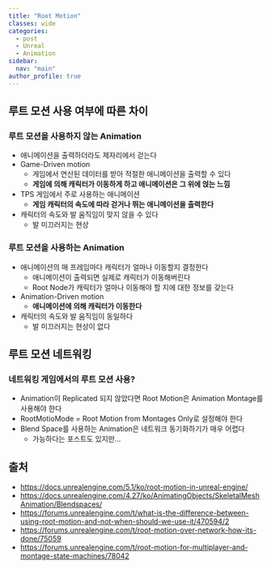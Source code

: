 ```yaml
---
title: "Root Motion"
classes: wide
categories: 
  - post
  - Unreal
  - Animation
sidebar:
  nav: "main"
author_profile: true
---
```

   
## 루트 모션 사용 여부에 따른 차이

### 루트 모션을 사용하지 않는 Animation
* 애니메이션을 출력하더라도 제자리에서 걷는다
* Game-Driven motion
  * 게임에서 연산된 데이터를 받아 적절한 애니메이션을 출력할 수 있다
  * **게임에 의해 캐릭터가 이동하게 하고 애니메이션은 그 위에 얹는 느낌**
* TPS 게임에서 주로 사용하는 애니메이션
  * **게임 캐릭터의 속도에 따라 걷거나 뛰는 애니메이션을 출력한다**
* 캐릭터의 속도와 발 움직임이 맞지 않을 수 있다
  * 발 미끄러지는 현상

### 루트 모션을 사용하는 Animation
* 애니메이션의 매 프레임마다 캐릭터가 얼마나 이동할지 결정한다
  * 애니메이션이 출력되면 실제로 캐릭터가 이동해버린다
  * Root Node가 캐릭터가 얼마나 이동해야 할 지에 대한 정보를 갖는다
* Animation-Driven motion
  * **애니메이션에 의해 캐릭터가 이동한다**
* 캐릭터의 속도와 발 움직임이 동일하다
  * 발 미끄러지는 현상이 없다

## 루트 모션 네트워킹
### 네트워킹 게임에서의 루트 모션 사용?
* Animation이 Replicated 되지 않았다면 Root Motion은 Animation Montage를 사용해야 한다
* RootMotioMode = Root Motion from Montages Only로 설정해야 한다
* Blend Space를 사용하는 Animation은 네트워크 동기화하기가 매우 어렵다
  * 가능하다는 포스트도 있지만...

## 출처
* <https://docs.unrealengine.com/5.1/ko/root-motion-in-unreal-engine/>
* <https://docs.unrealengine.com/4.27/ko/AnimatingObjects/SkeletalMeshAnimation/Blendspaces/>
* <https://forums.unrealengine.com/t/what-is-the-difference-between-using-root-motion-and-not-when-should-we-use-it/470594/2>
* <https://forums.unrealengine.com/t/root-motion-over-network-how-its-done/75059>
* <https://forums.unrealengine.com/t/root-motion-for-multiplayer-and-montage-state-machines/78042>